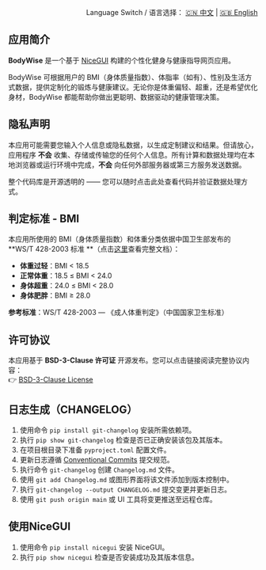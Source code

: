 <p align="right">
  Language Switch / 语言选择：
  <a href="./README.zh-CN.md">🇨🇳 中文</a> | <a href="./README.md">🇬🇧 English</a>
</p>

**应用简介**
---
**BodyWise** 是一个基于 [NiceGUI](https://nicegui.io) 构建的个性化健身与健康指导网页应用。

BodyWise 可根据用户的 BMI（身体质量指数）、体脂率（如有）、性别及生活方式数据，提供定制化的锻炼与健康建议。无论你是体重偏轻、超重，还是希望优化身材，BodyWise
都能帮助你做出更聪明、数据驱动的健康管理决策。

**隐私声明**
---
本应用可能需要您输入个人信息或隐私数据，以生成定制建议和结果。但请放心，应用程序 **不会**
收集、存储或传输您的任何个人信息。所有计算和数据处理均在本地浏览器或运行环境中完成，**不会** 向任何外部服务器或第三方服务发送数据。

整个代码库是开源透明的 —— 您可以随时点击此处查看代码并验证数据处理方式。

**判定标准** - BMI
---
本应用所使用的 BMI（身体质量指数）和体重分类依据中国卫生部发布的 **WS/T 428-2003 标准
**（点击[这里](./assets/WS-T428-2003.pdf)查看完整文档）：

- **体重过轻**：BMI < 18.5
- **正常体重**：18.5 ≤ BMI < 24.0
- **身体超重**：24.0 ≤ BMI < 28.0
- **身体肥胖**：BMI ≥ 28.0

**参考标准**：WS/T 428-2003 — 《成人体重判定》（中国国家卫生标准）

**许可协议**
---
本应用基于 **BSD-3-Clause 许可证** 开源发布。您可以点击链接阅读完整协议内容：  
👉 [BSD-3-Clause License](./LICENSE)

**日志生成**（CHANGELOG）
---
1. 使用命令 `pip install git-changelog` 安装所需依赖项。
2. 执行 `pip show git-changelog` 检查是否已正确安装该包及其版本。
3. 在项目根目录下准备 `pyproject.toml` 配置文件。
4. 更新日志遵循 [Conventional Commits](https://www.conventionalcommits.org/zh-hans/v1.0.0/) 提交规范。
5. 执行命令 `git-changelog` 创建 `Changelog.md` 文件。
6. 使用 `git add Changelog.md` 或图形界面将该文件添加到版本控制中。
7. 执行 `git-changelog --output CHANGELOG.md` 提交变更并更新日志。
8. 使用 `git push origin main` 或 UI 工具将变更推送至远程仓库。

**使用NiceGUI**
---
1. 使用命令 `pip install nicegui` 安装 NiceGUI。
2. 执行 `pip show nicegui` 检查是否安装成功及其版本信息。
